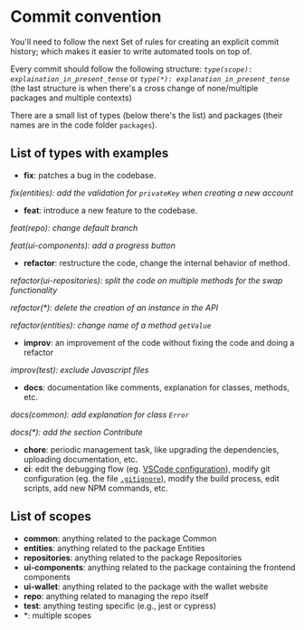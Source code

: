 # Commit convention

You'll need to follow the next Set of rules for creating an explicit commit history; which makes it easier to write automated tools on top of.

Every commit should follow the following structure:
_`type(scope): explaination_in_present_tense`_ or _`type(*): explanation_in_present_tense`_ (the last structure is when there's a cross change of none/multiple packages and multiple contexts)

There are a small list of types (below there's the list) and packages (their names are in the code folder `packages`).

## List of types with examples

- **fix**: patches a bug in the codebase.

_fix(entities): add the validation for `privateKey` when creating a new account_

- **feat**: introduce a new feature to the codebase.

_feat(repo): change default branch_

_feat(ui-components): add a progress button_

- **refactor**: restructure the code, change the internal behavior of method.

_refactor(ui-repositories): split the code on multiple methods for the swap functionality_

_refactor(*): delete the creation of an instance in the API_

_refactor(entities): change name of a method `getValue`_

- **improv**: an improvement of the code without fixing the code and doing a refactor

_improv(test): exclude Javascript files_

- **docs**: documentation like comments, explanation for classes, methods, etc.

_docs(common): add explanation for class `Error`_

_docs(*): add the section Contribute_

- **chore**: periodic management task, like upgrading the dependencies, uploading documentation, etc.
- **ci**: edit the debugging flow (eg. [VSCode configuration](https://github.com/Future-Wallet/skia-wallet/blob/main/.vscode)), modify git configuration (eg. the file [`.gitignore`](https://github.com/Future-Wallet/skia-wallet/blob/main/.gitignore)), modify the build process, edit scripts, add new NPM commands, etc.

## List of scopes

- **common**: anything related to the package Common
- **entities**: anything related to the package Entities
- **repositories**: anything related to the package Repositories
- **ui-components**: anything related to the package containing the frontend components
- **ui-wallet**: anything related to the package with the wallet website
- **repo**: anything related to managing the repo itself
- **test**: anything testing specific (e.g., jest or cypress)
- *: multiple scopes